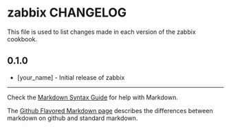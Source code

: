 zabbix CHANGELOG
================

This file is used to list changes made in each version of the zabbix cookbook.

0.1.0
-----
- [your_name] - Initial release of zabbix

- - -
Check the [Markdown Syntax Guide](http://daringfireball.net/projects/markdown/syntax) for help with Markdown.

The [Github Flavored Markdown page](http://github.github.com/github-flavored-markdown/) describes the differences between markdown on github and standard markdown.
